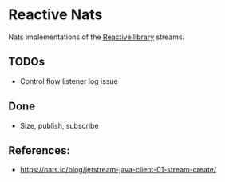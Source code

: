 # Reactive Nats

Nats implementations of the [Reactive library](https://github.com/memoria-io/reactive) streams.

## TODOs

* Control flow listener log issue

## Done

* Size, publish, subscribe

## References:

* https://nats.io/blog/jetstream-java-client-01-stream-create/